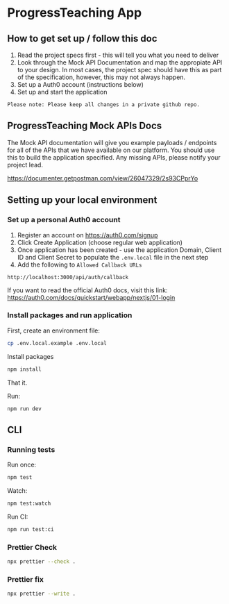 # ProgressTeaching App

## How to get set up / follow this doc

1. Read the project specs first - this will tell you what you need to deliver
2. Look through the Mock API Documentation and map the appropiate API to your design. In most cases, the project spec should have this as part of the specification, however, this may not always happen.
3. Set up a Auth0 account (instructions below)
4. Set up and start the application

```
Please note: Please keep all changes in a private github repo.
```

## ProgressTeaching Mock APIs Docs

The Mock API documentation will give you example payloads / endpoints for all of the APIs that we have available on our platform.
You should use this to build the application specified. Any missing APIs, please notify your project lead.

https://documenter.getpostman.com/view/26047329/2s93CPprYo

## Setting up your local environment

### Set up a personal Auth0 account

1. Register an account on https://auth0.com/signup
2. Click Create Application (choose regular web application)
3. Once application has been created - use the application Domain, Client ID and Client Secret to populate the `.env.local` file in the next step
4. Add the following to `Allowed Callback URLs`

```
http://localhost:3000/api/auth/callback
```

If you want to read the official Auth0 docs, visit this link: https://auth0.com/docs/quickstart/webapp/nextjs/01-login

### Install packages and run application

First, create an environment file:

```bash
cp .env.local.example .env.local
```

Install packages

```bash
npm install
```

That it.

Run:

```
npm run dev
```

## CLI

### Running tests

Run once:

```bash
npm test
```

Watch:

```bash
npm test:watch
```

Run CI:

```bash
npm run test:ci
```

### Prettier Check

```bash
npx prettier --check .
```

### Prettier fix

```bash
npx prettier --write .
```
